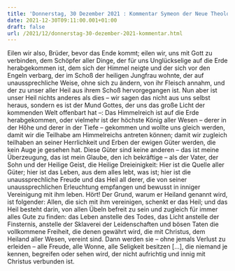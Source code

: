 ```yaml
---
title: 'Donnerstag, 30 Dezember 2021 : Kommentar Symeon der Neue Theologe'
date: 2021-12-30T09:11:00.001+01:00
draft: false
url: /2021/12/donnerstag-30-dezember-2021-kommentar.html
---
```


Eilen wir also, Brüder, bevor das Ende kommt; eilen wir, uns mit Gott zu verbinden, dem Schöpfer aller Dinge, der für uns Unglückselige auf die Erde herabgekommen ist, dem sich der Himmel neigte und der sich vor den Engeln verbarg, der im Schoß der heiligen Jungfrau wohnte, der auf unaussprechliche Weise, ohne sich zu ändern, von ihr Fleisch annahm, und der zu unser aller Heil aus ihrem Schoß hervorgegangen ist. Nun aber ist unser Heil nichts anderes als dies – wir sagen das nicht aus uns selbst heraus, sondern es ist der Mund Gottes, der uns das große Licht der kommenden Welt offenbart hat –: Das Himmelreich ist auf die Erde herabgekommen, oder vielmehr ist der höchste König aller Wesen – derer in der Höhe und derer in der Tiefe – gekommen und wollte uns gleich werden, damit wir die Teilhabe am Himmelreichs antreten können; damit wir zugleich teilhaben an seiner Herrlichkeit und Erben der ewigen Güter werden, die kein Auge je gesehen hat. Diese Güter sind keine anderen – das ist meine Überzeugung, das ist mein Glaube, den ich bekräftige – als der Vater, der Sohn und der Heilige Geist, die Heilige Dreieinigkeit: Hier ist die Quelle aller Güter; hier ist das Leben, aus dem alles lebt, was ist; hier ist die unaussprechliche Freude und das Heil all derer, die von seiner unaussprechlichen Erleuchtung empfangen und bewusst in inniger Vereinigung mit ihm leben. Hört! Der Grund, warum er Heiland genannt wird, ist folgender: Allen, die sich mit ihm vereinigen, schenkt er das Heil; und das Heil besteht darin, von allen Übeln befreit zu sein und zugleich für immer alles Gute zu finden: das Leben anstelle des Todes, das Licht anstelle der Finsternis, anstelle der Sklaverei der Leidenschaften und bösen Taten die vollkommene Freiheit, die denen gewährt wird, die mit Christus, dem Heiland aller Wesen, vereint sind. Dann werden sie – ohne jemals Verlust zu erleiden – alle Freude, alle Wonne, alle Seligkeit besitzen \[…\], die niemand je kennen, begreifen oder sehen wird, der nicht aufrichtig und innig mit Christus verbunden ist.